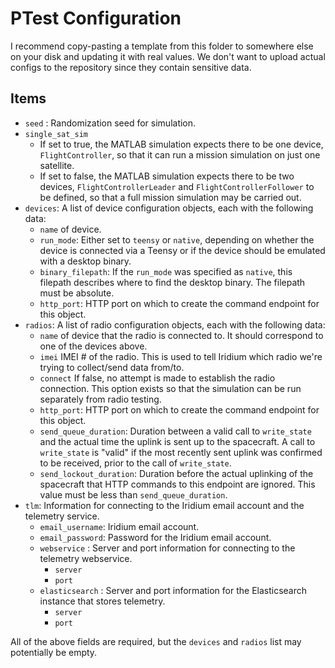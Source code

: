 # PTest Configuration

I recommend copy-pasting a template from this folder to somewhere else on your disk and updating it with real values. We don't want to upload actual configs to the repository since they contain sensitive data.

## Items
- `seed` : Randomization seed for simulation.
- `single_sat_sim`
  - If set to true, the MATLAB simulation expects there to be one device, `FlightController`, so that
    it can run a mission simulation on just one satellite.
  - If set to false, the MATLAB simulation expects there to be two devices, `FlightControllerLeader` and
    `FlightControllerFollower` to be defined, so that a full mission simulation may be carried out.
- `devices`: A list of device configuration objects, each with the following data:
  - `name` of device.
  - `run_mode`: Either set to `teensy` or `native`, depending on whether the device is connected via a Teensy or if the device should be emulated with a desktop binary.
  - `binary_filepath`: If the `run_mode` was specified as `native`, this filepath describes where to find the desktop binary. The filepath must be absolute.
  - `http_port`: HTTP port on which to create the command endpoint for this object.
- `radios`: A list of radio configuration objects, each with the following data:
  - `name` of device that the radio is connected to. It should correspond to one of the devices above.
  - `imei` IMEI # of the radio. This is used to tell Iridium which radio we're trying to collect/send data from/to.
  - `connect` If false, no attempt is made to establish the radio connection. This option exists so that the simulation can be run separately from radio testing.
  - `http_port`: HTTP port on which to create the command endpoint for this object.
  - `send_queue_duration`: Duration between a valid call to `write_state` and the actual time the uplink is sent up to the spacecraft. A call to `write_state` is "valid" if the most recently sent uplink was confirmed to be received, prior to the call of `write_state`.
  - `send_lockout_duration`: Duration before the actual uplinking of the spacecraft that HTTP commands to this endpoint are ignored. This value must be less
    than `send_queue_duration`.
- `tlm`: Information for connecting to the Iridium email account and the telemetry service.
  - `email_username`: Iridium email account.
  - `email_password`: Password for the Iridium email account.
  - `webservice` : Server and port information for connecting to the telemetry webservice.
    - `server`
    - `port`
  - `elasticsearch` : Server and port information for the Elasticsearch instance that stores telemetry.
    - `server`
    - `port`

All of the above fields are required, but the `devices` and `radios` list may potentially be empty.
